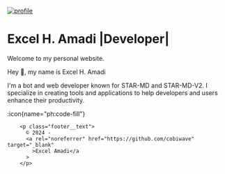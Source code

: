 
<a href="https://ibb.co/qnWqt3D"><img src="https://i.ibb.co/qnWqt3D/profile.jpg" alt="profile" border="0"></a>

 # Excel H. Amadi  |Developer|
Welcome to my personal website.


 Hey 👋, my name is Excel H. Amadi

I'm a bot and web developer known for STAR-MD and STAR-MD-V2. I specialize in creating tools and applications to help developers and users enhance their productivity.

:icon{name="ph:code-fill"}



        <p class="footer__text">
          © 2024 - 
          <a rel="noreferrer" href="https://github.com/cobiwave" target="_blank"
            >Excel Amadi</a
          >
        </p>


